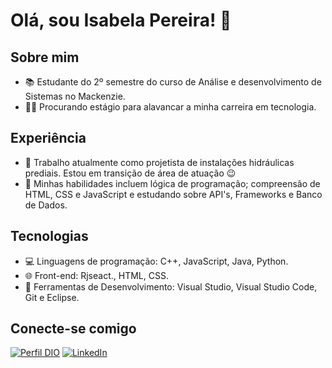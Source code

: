 # Olá, sou Isabela Pereira! 👋

## Sobre mim

- 📚 Estudante do 2º semestre do curso de Análise e desenvolvimento de Sistemas no Mackenzie.
- 👨‍💻 Procurando estágio para alavancar a minha carreira em tecnologia. 

## Experiência

- 💼 Trabalho atualmente como projetista de instalações hidráulicas prediais. Estou em transição de área de atuação 😉
- 🔧 Minhas habilidades incluem lógica de programação; compreensão de HTML, CSS e JavaScript e estudando sobre API's, Frameworks e Banco de Dados.

## Tecnologias

- 💻 Linguagens de programação: C++, JavaScript, Java, Python.
- 🌐 Front-end: Rjseact., HTML, CSS.
- 🧰 Ferramentas de Desenvolvimento: Visual Studio, Visual Studio Code, Git e Eclipse.

## Conecte-se comigo
[![Perfil DIO](https://img.shields.io/badge/-Meu%20Perfil%20na%20DIO-30A3DC?style=for-the-badge)](https://www.dio.me/users/isabelapereiraf26)
[![LinkedIn](https://img.shields.io/badge/LinkedIn-0077B5?style=for-the-badge&logo=linkedin&logoColor=white)](https://www.linkedin.com/in/isabela-pereira9638/)


